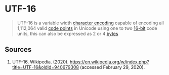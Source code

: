 # UTF-16

> UTF-16 is a variable width [character encoding][concept-encoding] capable of encoding all 1,112,064 valid [code points][concept-encoding] in Unicode using one to two [16-bit][type-bit] code units, this can also be expressed as 2 or 4 [bytes][type-bytes]

## Sources

1. UTF-16, Wikipedia. (2020). <https://en.wikipedia.org/w/index.php?title=UTF-16&oldid=940679308> (accessed February 29, 2020).

[concept-encoding]: ./character_encoding.md
[type-bit]: ../types/bit.md
[type-bytes]: ../types/bytes.md
